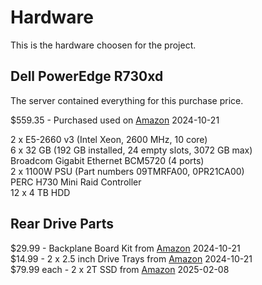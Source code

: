 # Hardware  
This is the hardware choosen for the project.  

## Dell PowerEdge R730xd  
The server contained everything for this purchase price.  

$559.35 - Purchased used on [Amazon](https://www.amazon.com/dp/B07XSD81TM?ref=ppx_yo2ov_dt_b_fed_asin_title) 2024-10-21  

2 x E5-2660 v3 (Intel Xeon, 2600 MHz, 10 core)  
6 x 32 GB (192 GB installed, 24 empty slots, 3072 GB max)  
Broadcom Gigabit Ethernet BCM5720 (4 ports)  
2 x 1100W PSU (Part numbers 09TMRFA00, 0PR21CA00)  
PERC H730 Mini Raid Controller  
12 x 4 TB HDD  


## Rear Drive Parts
$29.99 - Backplane Board Kit from [Amazon](https://www.amazon.com/dp/B08CK87P5G?ref=ppx_yo2ov_dt_b_fed_asin_title) 2024-10-21  
$14.99 - 2 x 2.5 inch Drive Trays  from [Amazon](https://www.amazon.com/dp/B091GW1B7R?ref=ppx_yo2ov_dt_b_fed_asin_title) 2024-10-21  
$79.99 each - 2 x 2T SSD from [Amazon](https://www.amazon.com/dp/B08G838VTV?ref=ppx_yo2ov_dt_b_fed_asin_title&th=1) 2025-02-08

